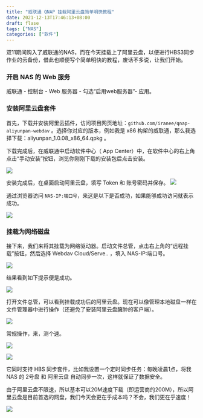 ```yaml
---
title: "威联通 QNAP 挂载阿里云盘简单明快教程"
date: 2021-12-13T17:46:13+08:00
draft: flase
tags: ["NAS"]
categories: ["软件"]
---
```


双11期间购入了威联通的NAS，而在今天挂载上了阿里云盘，以便进行HBS3同步作业的云备份，借此也顺便写个简单明快的教程，废话不多说，让我们开始。

### 开启 NAS 的 Web 服务

威联通 - 控制台 - Web 服务器 - 勾选“启用web服务器”- 应用。

### 安装阿里云盘套件
首先，下载并安装阿里云插件，访问项目网页地址：`github.com/iranee/qnap-aliyunpan-webdav` 。选择你对应的版本，例如我是 x86 构架的威联通，那么我选择下载：aliyunpan_1.0.08_x86_64.qpkg 。

下载完成后，在威联通中启动软件中心（ App Center）中，在软件中心的右上角点击“手动安装”按钮，浏览你刚刚下载的安装包后点击安装。

![](https://testingcf.jsdelivr.net/gh/nassets/imgp/posts/d2112/1301.jpg)

安装完成后，在桌面启动阿里云盘，填写 Token 和 账号密码并保存。
![](https://testingcf.jsdelivr.net/gh/nassets/imgp/posts/d2112/1302.jpg)

通过浏览器访问 `NAS-IP:端口号`，来这是以下是否成功，如果能够成功访问就表示成功。

![](https://testingcf.jsdelivr.net/gh/nassets/imgp/posts/d2112/1303.jpg)

### 挂载为网络磁盘

接下来，我们来将其挂载为网络驱动器。启动文件总管，点击右上角的“远程挂载”按钮，然后选择 Webdav Cloud/Serve.. ，填入 NAS-IP:端口号。

![](https://testingcf.jsdelivr.net/gh/nassets/imgp/posts/d2112/1304.jpg)

结果看到如下提示便是成功。

![](https://testingcf.jsdelivr.net/gh/nassets/imgp/posts/d2112/1305.jpg)

打开文件总管，可以看到挂载成功后的阿里云盘。现在可以像管理本地磁盘一样在文件管理器中进行操作（还避免了安装阿里云盘臃肿的客户端）。

![](https://testingcf.jsdelivr.net/gh/nassets/imgp/posts/d2112/1306.jpg)

常规操作，来，测个速。

![](https://testingcf.jsdelivr.net/gh/nassets/imgp/posts/d2112/1307.jpg)

![](https://testingcf.jsdelivr.net/gh/nassets/imgp/posts/d2112/1308.jpg)

它同时支持 HBS 同步套件，比如我设置一个定时同步任务：每晚凌晨1点，将我 NAS 的 2号盘 和 阿里云盘 自动同步一次，这样就保证了数据安全。

由于阿里云盘不限速，所以基本可以20M速度下载（即运营商的200M），所以阿里云盘是目前首选的网盘，我们今天会更在乎成本吗？不会，我们更在乎速度！

![](https://testingcf.jsdelivr.net/gh/nassets/imgp/posts/d2112/1309.jpg)
